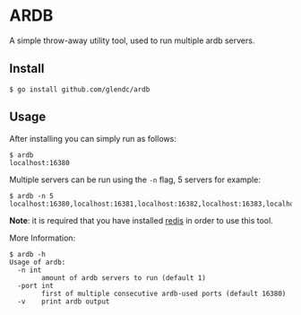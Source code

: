 # ARDB

A simple throw-away utility tool, used to run multiple ardb servers.

## Install

```
$ go install github.com/glendc/ardb
```

## Usage

After installing you can simply run as follows:

```
$ ardb
localhost:16380
```

Multiple servers can be run using the `-n` flag,
5 servers for example:

```
$ ardb -n 5
localhost:16380,localhost:16381,localhost:16382,localhost:16383,localhost:16384
```

**Note**: it is required that you have installed [redis](https://redis.io) in order to use this tool.

More Information:

```
$ ardb -h
Usage of ardb:
  -n int
    	amount of ardb servers to run (default 1)
  -port int
    	first of multiple consecutive ardb-used ports (default 16380)
  -v	print ardb output
```
